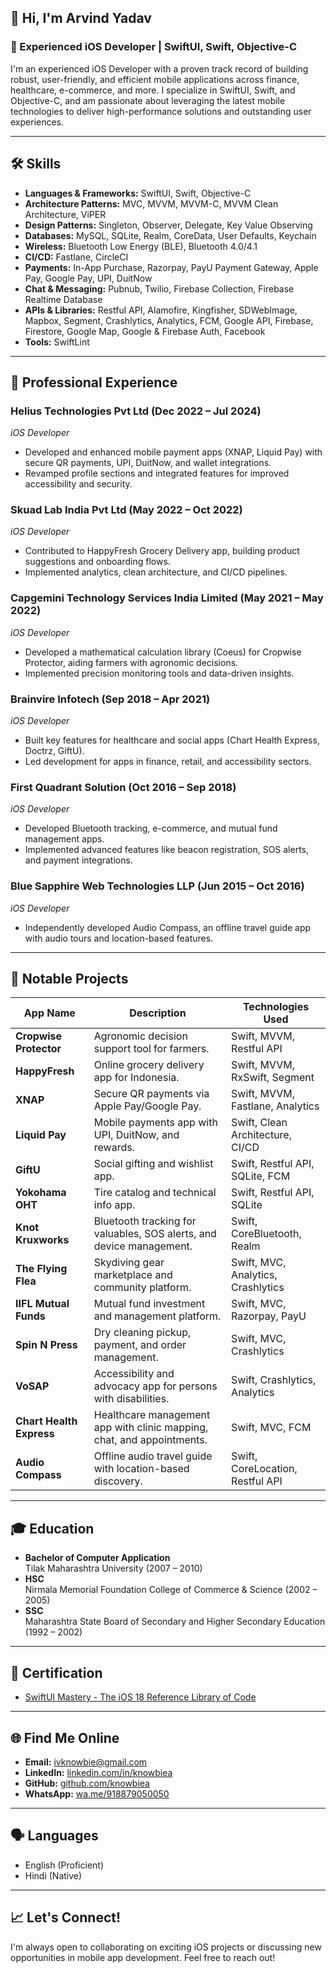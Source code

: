 <!--
**knowbiea/knowbiea** is a ✨ _special_ ✨ repository because its `README.md` (this file) appears on your GitHub profile.

Here are some ideas to get you started:

- 🔭 I’m currently working on ...
- 🌱 I’m currently learning ...
- 👯 I’m looking to collaborate on ...
- 🤔 I’m looking for help with ...
- 💬 Ask me about ...
- 📫 How to reach me: ...
- 😄 Pronouns: ...
- ⚡ Fun fact: ...
-->

## 👋 Hi, I'm Arvind Yadav

### 🚀 Experienced iOS Developer | SwiftUI, Swift, Objective-C

I'm an experienced iOS Developer with a proven track record of building robust, user-friendly, and efficient mobile applications across finance, healthcare, e-commerce, and more. I specialize in SwiftUI, Swift, and Objective-C, and am passionate about leveraging the latest mobile technologies to deliver high-performance solutions and outstanding user experiences.

---

## 🛠️ Skills

- **Languages & Frameworks:** SwiftUI, Swift, Objective-C
- **Architecture Patterns:** MVC, MVVM, MVVM-C, MVVM Clean Architecture, ViPER
- **Design Patterns:** Singleton, Observer, Delegate, Key Value Observing
- **Databases:** MySQL, SQLite, Realm, CoreData, User Defaults, Keychain
- **Wireless:** Bluetooth Low Energy (BLE), Bluetooth 4.0/4.1
- **CI/CD:** Fastlane, CircleCI
- **Payments:** In-App Purchase, Razorpay, PayU Payment Gateway, Apple Pay, Google Pay, UPI, DuitNow
- **Chat & Messaging:** Pubnub, Twilio, Firebase Collection, Firebase Realtime Database
- **APIs & Libraries:** Restful API, Alamofire, Kingfisher, SDWebImage, Mapbox, Segment, Crashlytics, Analytics, FCM, Google API, Firebase, Firestore, Google Map, Google & Firebase Auth, Facebook
- **Tools:** SwiftLint

---

## 💼 Professional Experience

### **Helius Technologies Pvt Ltd** (Dec 2022 – Jul 2024)  
*iOS Developer*  
- Developed and enhanced mobile payment apps (XNAP, Liquid Pay) with secure QR payments, UPI, DuitNow, and wallet integrations.
- Revamped profile sections and integrated features for improved accessibility and security.

### **Skuad Lab India Pvt Ltd** (May 2022 – Oct 2022)  
*iOS Developer*  
- Contributed to HappyFresh Grocery Delivery app, building product suggestions and onboarding flows.
- Implemented analytics, clean architecture, and CI/CD pipelines.

### **Capgemini Technology Services India Limited** (May 2021 – May 2022)  
*iOS Developer*  
- Developed a mathematical calculation library (Coeus) for Cropwise Protector, aiding farmers with agronomic decisions.
- Implemented precision monitoring tools and data-driven insights.

### **Brainvire Infotech** (Sep 2018 – Apr 2021)  
*iOS Developer*  
- Built key features for healthcare and social apps (Chart Health Express, Doctrz, GiftU).
- Led development for apps in finance, retail, and accessibility sectors.

### **First Quadrant Solution** (Oct 2016 – Sep 2018)  
*iOS Developer*  
- Developed Bluetooth tracking, e-commerce, and mutual fund management apps.
- Implemented advanced features like beacon registration, SOS alerts, and payment integrations.

### **Blue Sapphire Web Technologies LLP** (Jun 2015 – Oct 2016)  
*iOS Developer*  
- Independently developed Audio Compass, an offline travel guide app with audio tours and location-based features.

---

## 📱 Notable Projects

| App Name                | Description                                                                                   | Technologies Used                  |
|-------------------------|----------------------------------------------------------------------------------------------|------------------------------------|
| **Cropwise Protector**  | Agronomic decision support tool for farmers.                                                 | Swift, MVVM, Restful API           |
| **HappyFresh**          | Online grocery delivery app for Indonesia.                                                   | Swift, MVVM, RxSwift, Segment      |
| **XNAP**                | Secure QR payments via Apple Pay/Google Pay.                                                 | Swift, MVVM, Fastlane, Analytics   |
| **Liquid Pay**          | Mobile payments app with UPI, DuitNow, and rewards.                                          | Swift, Clean Architecture, CI/CD   |
| **GiftU**               | Social gifting and wishlist app.                                                             | Swift, Restful API, SQLite, FCM    |
| **Yokohama OHT**        | Tire catalog and technical info app.                                                         | Swift, Restful API, SQLite         |
| **Knot Kruxworks**      | Bluetooth tracking for valuables, SOS alerts, and device management.                         | Swift, CoreBluetooth, Realm        |
| **The Flying Flea**     | Skydiving gear marketplace and community platform.                                           | Swift, MVC, Analytics, Crashlytics |
| **IIFL Mutual Funds**   | Mutual fund investment and management platform.                                              | Swift, MVC, Razorpay, PayU         |
| **Spin N Press**        | Dry cleaning pickup, payment, and order management.                                          | Swift, MVC, Crashlytics            |
| **VoSAP**               | Accessibility and advocacy app for persons with disabilities.                                | Swift, Crashlytics, Analytics      |
| **Chart Health Express**| Healthcare management app with clinic mapping, chat, and appointments.                       | Swift, MVC, FCM                    |
| **Audio Compass**       | Offline audio travel guide with location-based discovery.                                    | Swift, CoreLocation, Restful API   |

---

## 🎓 Education

- **Bachelor of Computer Application**  
  Tilak Maharashtra University (2007 – 2010)
- **HSC**  
  Nirmala Memorial Foundation College of Commerce & Science (2002 – 2005)
- **SSC**  
  Maharashtra State Board of Secondary and Higher Secondary Education (1992 – 2002)

---

## 🏅 Certification

- [SwiftUI Mastery - The iOS 18 Reference Library of Code](https://ude.my/UC-f0028738-b5f1-4d21-9a7a-4cf994287f9c)

---

## 🌐 Find Me Online

- **Email:** ivknowbie@gmail.com
- **LinkedIn:** [linkedin.com/in/knowbiea](https://www.linkedin.com/in/knowbiea)
- **GitHub:** [github.com/knowbiea](https://github.com/knowbiea)
- **WhatsApp:** [wa.me/918879050050](https://wa.me/918879050050)

---

## 🗣️ Languages

- English (Proficient)
- Hindi (Native)

---

## 📈 Let's Connect!

I'm always open to collaborating on exciting iOS projects or discussing new opportunities in mobile app development. Feel free to reach out!
